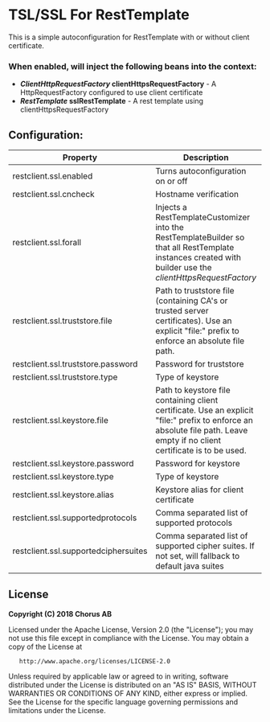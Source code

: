 # TSL/SSL For RestTemplate

This is a simple autoconfiguration for RestTemplate with or without client certificate.

### When enabled, will inject the following beans into the context:
* ***ClientHttpRequestFactory* clientHttpsRequestFactory** - A HttpRequestFactory configured to use client certificate 
* ***RestTemplate* sslRestTemplate** - A rest template using clientHttpsRequestFactory

## Configuration:

| Property | Description | Default |
|---|---|---|
|restclient.ssl.enabled|Turns autoconfiguration on or off|true|
|restclient.ssl.cncheck|Hostname verification|true|
|restclient.ssl.forall|Injects a RestTemplateCustomizer into the RestTemplateBuilder so that all RestTemplate instances created with builder use the *clientHttpsRequestFactory*|false|
|restclient.ssl.truststore.file|Path to truststore file (containing CA's or trusted server certificates). Use an explicit "file:" prefix to enforce an absolute file path.|*null*|
|restclient.ssl.truststore.password|Password for truststore|*null*|
|restclient.ssl.truststore.type|Type of keystore|PKCS12|
|restclient.ssl.keystore.file|Path to keystore file containing client certificate. Use an explicit "file:" prefix to enforce an absolute file path. Leave empty if no client certificate is to be used.|*null*|
|restclient.ssl.keystore.password|Password for keystore|*null*|
|restclient.ssl.keystore.type|Type of keystore|PKCS12|
|restclient.ssl.keystore.alias|Keystore alias for client certificate|"1"|
|restclient.ssl.supportedprotocols|Comma separated list of supported protocols|"TLSv1.2"|
|restclient.ssl.supportedciphersuites|Comma separated list of supported cipher suites. If not set, will fallback to default java suites|*null*|

## License

 **Copyright (C) 2018 Chorus AB**

 Licensed under the Apache License, Version 2.0 (the "License");
 you may not use this file except in compliance with the License.
 You may obtain a copy of the License at
  
       http://www.apache.org/licenses/LICENSE-2.0
  
 Unless required by applicable law or agreed to in writing, software
 distributed under the License is distributed on an "AS IS" BASIS,
 WITHOUT WARRANTIES OR CONDITIONS OF ANY KIND, either express or implied.
 See the License for the specific language governing permissions and
 limitations under the License.
